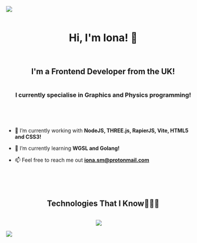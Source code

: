 
<!--horizontal divider(gradiant)-->
<img src="https://user-images.githubusercontent.com/73097560/115834477-dbab4500-a447-11eb-908a-139a6edaec5c.gif">

<!--h1 without bottom border-->
<div id="user-content-toc">
  <ul align="center">
    <summary><h1 style="display: inline-block">Hi, I'm Iona! 👋</h1></summary>
  </ul>
</div>


<!--h2 without bottom border-->
<div id="user-content-toc">
  <ul align="center">
    <summary>
      <h2 style="display: inline-block">I'm a Frontend Developer from the UK!</h2><br>
      <h3 style="display: inline-block">I currently specialise in Graphics and Physics programming!</h3>
    </summary>
  </ul>
</div>
<br>
<br>


<!--Intro start-->
- 🔭 I’m currently working with **NodeJS, THREE.js, RapierJS, Vite, HTML5 and CSS3!**

- 🌱 I’m currently learning **WGSL and Golang!**

- 📫 Feel free to reach me out **iona.sm@protonmail.com**
<!--Intro end-->

<!--h1 without bottom border-->
<br>
<br>
<div id="user-content-toc">
  <ul align="center">
    <summary><h2 style="display: inline-block">Technologies That I Know👨🏻‍💻</h2></summary>
  </ul>
</div>
<!--tech stack icons-->
<p align="center">
  <a href="https://skillicons.dev">
    <img src="https://skillicons.dev/icons?i=ts,js,css,html,nodejs,threejs,pnpm,vite,vscode,go,docker&perline=12" />
  </a>
</p>
<!--horizontal divider(gradiant)-->
<img src="https://user-images.githubusercontent.com/73097560/115834477-dbab4500-a447-11eb-908a-139a6edaec5c.gif">
